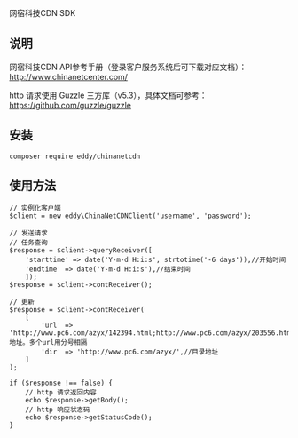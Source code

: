 网宿科技CDN SDK

## 说明
网宿科技CDN API参考手册（登录客户服务系统后可下载对应文档）：http://www.chinanetcenter.com/

http 请求使用 Guzzle 三方库（v5.3），具体文档可参考：https://github.com/guzzle/guzzle

## 安装
```
composer require eddy/chinanetcdn
```

## 使用方法
```
// 实例化客户端
$client = new eddy\ChinaNetCDNClient('username', 'password');

// 发送请求
// 任务查询
$response = $client->queryReceiver([
    'starttime' => date('Y-m-d H:i:s', strtotime('-6 days')),//开始时间
    'endtime' => date('Y-m-d H:i:s'),//结束时间
    ]);
$response = $client->contReceiver();

// 更新
$response = $client->contReceiver(
    [
        'url' => 'http://www.pc6.com/azyx/142394.html;http://www.pc6.com/azyx/203556.html',//url地址。多个url用分号相隔
        'dir' => 'http://www.pc6.com/azyx/',//目录地址
    ]
);

if ($response !== false) {
    // http 请求返回内容
    echo $response->getBody();
    // http 响应状态码
    echo $response->getStatusCode();
}
```